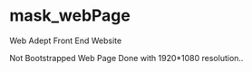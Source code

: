 # mask_webPage
Web Adept Front End Website

Not Bootstrapped
Web Page Done with 1920*1080 resolution..

